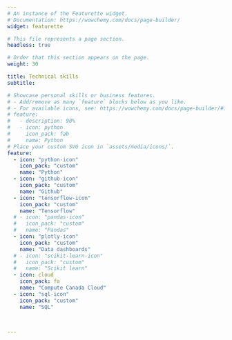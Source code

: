 ```yaml
---
# An instance of the Featurette widget.
# Documentation: https://wowchemy.com/docs/page-builder/
widget: featurette

# This file represents a page section.
headless: true

# Order that this section appears on the page.
weight: 30

title: Technical skills
subtitle:

# Showcase personal skills or business features.
# - Add/remove as many `feature` blocks below as you like.
# - For available icons, see: https://wowchemy.com/docs/page-builder/#icons
# feature:
#   - description: 90%
#   - icon: python
#     icon_pack: fab
#     name: Python
# Place your custom SVG icon in `assets/media/icons/`.
feature:
  - icon: "python-icon"
    icon_pack: "custom"
    name: "Python"
  - icon: "github-icon"
    icon_pack: "custom"
    name: "Github"
  - icon: "tensorflow-icon"
    icon_pack: "custom"
    name: "Tensorflow"
  # - icon: "pandas-icon"
  #   icon_pack: "custom"
  #   name: "Pandas"
  - icon: "plotly-icon"
    icon_pack: "custom"
    name: "Data dashboards"
  # - icon: "scikit-learn-icon"
  #   icon_pack: "custom"
  #   name: "Scikit learn"
  - icon: cloud
    icon_pack: fa
    name: "Compute Canada Cloud"      
  - icon: "sql-icon"
    icon_pack: "custom"
    name: "SQL"

    
    
---
```

